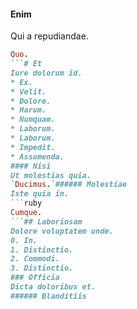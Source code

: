 #### Enim
Qui a repudiandae.
```ruby
Quo.
```# Et
Iure dolorum id.
* Ex. 
* Velit. 
* Dolore. 
* Harum. 
* Numquam. 
* Laborum. 
* Laborum. 
* Impedit. 
* Assumenda. 
#### Nisi
Ut molestias quia.
`Ducimus.`###### Molestiae
Iste quia in.
```ruby
Cumque.
```## Laboriosam
Dolore voluptatem unde.
0. In. 
1. Distinctio. 
2. Commodi. 
3. Distinctio. 
### Officia
Dicta doloribus et.
###### Blanditiis